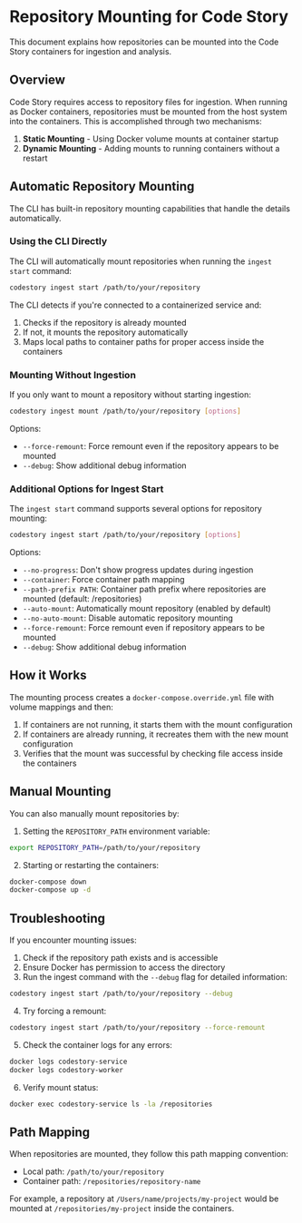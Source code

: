 # Repository Mounting for Code Story

This document explains how repositories can be mounted into the Code Story containers for ingestion and analysis.

## Overview

Code Story requires access to repository files for ingestion. When running as Docker containers, repositories must be mounted from the host system into the containers. This is accomplished through two mechanisms:

1. **Static Mounting** - Using Docker volume mounts at container startup
2. **Dynamic Mounting** - Adding mounts to running containers without a restart

## Automatic Repository Mounting

The CLI has built-in repository mounting capabilities that handle the details automatically.

### Using the CLI Directly

The CLI will automatically mount repositories when running the `ingest start` command:

```bash
codestory ingest start /path/to/your/repository
```

The CLI detects if you're connected to a containerized service and:
1. Checks if the repository is already mounted
2. If not, it mounts the repository automatically
3. Maps local paths to container paths for proper access inside the containers

### Mounting Without Ingestion

If you only want to mount a repository without starting ingestion:

```bash
codestory ingest mount /path/to/your/repository [options]
```

Options:
- `--force-remount`: Force remount even if the repository appears to be mounted
- `--debug`: Show additional debug information

### Additional Options for Ingest Start

The `ingest start` command supports several options for repository mounting:

```bash
codestory ingest start /path/to/your/repository [options]
```

Options:
- `--no-progress`: Don't show progress updates during ingestion
- `--container`: Force container path mapping
- `--path-prefix PATH`: Container path prefix where repositories are mounted (default: /repositories)
- `--auto-mount`: Automatically mount repository (enabled by default)
- `--no-auto-mount`: Disable automatic repository mounting
- `--force-remount`: Force remount even if repository appears to be mounted
- `--debug`: Show additional debug information

## How it Works

The mounting process creates a `docker-compose.override.yml` file with volume mappings and then:

1. If containers are not running, it starts them with the mount configuration
2. If containers are already running, it recreates them with the new mount configuration
3. Verifies that the mount was successful by checking file access inside the containers

## Manual Mounting

You can also manually mount repositories by:

1. Setting the `REPOSITORY_PATH` environment variable:
```bash
export REPOSITORY_PATH=/path/to/your/repository
```

2. Starting or restarting the containers:
```bash
docker-compose down
docker-compose up -d
```

## Troubleshooting

If you encounter mounting issues:

1. Check if the repository path exists and is accessible
2. Ensure Docker has permission to access the directory
3. Run the ingest command with the `--debug` flag for detailed information:
```bash
codestory ingest start /path/to/your/repository --debug
```

4. Try forcing a remount:
```bash
codestory ingest start /path/to/your/repository --force-remount
```

5. Check the container logs for any errors:
```bash
docker logs codestory-service
docker logs codestory-worker
```

6. Verify mount status:
```bash
docker exec codestory-service ls -la /repositories
```

## Path Mapping

When repositories are mounted, they follow this path mapping convention:

- Local path: `/path/to/your/repository`
- Container path: `/repositories/repository-name`

For example, a repository at `/Users/name/projects/my-project` would be mounted at `/repositories/my-project` inside the containers.
